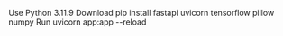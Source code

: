 Use Python 3.11.9
Download pip install fastapi uvicorn tensorflow pillow numpy
Run uvicorn app:app --reload
